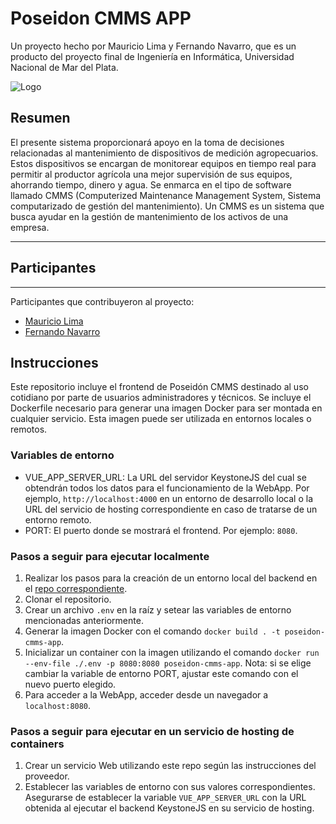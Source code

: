 # Poseidon CMMS APP
Un proyecto hecho por Mauricio Lima y Fernando Navarro, que es un producto del proyecto final de Ingeniería en Informática, Universidad Nacional de Mar del Plata.

![Logo](https://i.ibb.co/cNmHj0P/logo256.png)

## Resumen

El presente sistema proporcionará apoyo en la toma de decisiones relacionadas al mantenimiento de dispositivos de medición agropecuarios. Estos dispositivos se encargan de monitorear equipos en tiempo real para permitir al productor agrícola una mejor supervisión de sus equipos, ahorrando tiempo, dinero y agua. 
Se enmarca en el tipo de software llamado CMMS (Computerized Maintenance Management System, Sistema computarizado de gestión del mantenimiento). Un CMMS es un sistema que busca ayudar en la gestión de mantenimiento de los activos de una empresa. 

***

## Participantes
***
Participantes que contribuyeron al proyecto:
* [Mauricio Lima](https://github.com/NavarroFer) 
* [Fernando Navarro](https://github.com/mau-lima)


## Instrucciones

Este repositorio incluye el frontend de Poseidón CMMS destinado al uso cotidiano por parte de usuarios administradores y técnicos. Se incluye el Dockerfile necesario para generar una imagen Docker para ser montada en cualquier servicio. Esta imagen puede ser utilizada en entornos locales o remotos.

### Variables de entorno

- VUE_APP_SERVER_URL: La URL del servidor KeystoneJS del cual se obtendrán todos los datos para el funcionamiento de la WebApp. Por ejemplo, `http://localhost:4000` en un entorno de desarrollo local o la URL del servicio de hosting correspondiente en caso de tratarse de un entorno remoto.
- PORT: El puerto donde se mostrará el frontend. Por ejemplo: `8080`.

### Pasos a seguir para ejecutar localmente

1. Realizar los pasos para la creación de un entorno local del backend en el [repo correspondiente](https://github.com/Poseidon-CMMS/Poseidon-CMMS/).
2. Clonar el repositorio.
3. Crear un archivo `.env` en la raíz y setear las variables de entorno mencionadas anteriormente.
4. Generar la imagen Docker con el comando `docker build . -t poseidon-cmms-app`.
5. Inicializar un container con la imagen utilizando el comando `docker run --env-file ./.env -p 8080:8080 poseidon-cmms-app`. Nota: si se elige cambiar la variable de entorno PORT, ajustar este comando con el nuevo puerto elegido.
6. Para acceder a la WebApp, acceder desde un navegador a `localhost:8080`.

### Pasos a seguir para ejecutar en un servicio de hosting de containers

1. Crear un servicio Web utilizando este repo según las instrucciones del proveedor.
2. Establecer las variables de entorno con sus valores correspondientes. Asegurarse de establecer la variable `VUE_APP_SERVER_URL` con la URL obtenida al ejecutar el backend KeystoneJS en su servicio de hosting.
